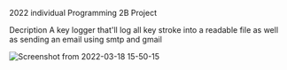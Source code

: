 2022 individual Programming 2B Project

Decription
A key logger that'll log all key stroke into a readable file as well as sending an email using smtp and gmail


![Screenshot from 2022-03-18 15-50-15](https://user-images.githubusercontent.com/54223177/159088215-569c6f00-1a2f-49b6-bc52-a292e7422e7a.png)
